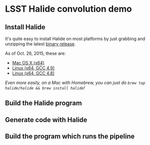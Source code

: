 # LSST Halide convolution demo

## Install Halide
It's quite easy to install Halide on most platforms by just grabbing and unzipping the latest [binary release](https://github.com/halide/Halide/releases).

As of Oct. 26, 2015, these are:

- [Mac OS X (x64)](https://github.com/halide/Halide/releases/download/release_2015_10_22/halide-mac-64-trunk-c815789464d4d0dc790ac13b084a4da44459983f.tgz)
- [Linux (x64, GCC 4.9)](https://github.com/halide/Halide/releases/download/release_2015_10_22/halide-linux-64-gcc49-trunk-c815789464d4d0dc790ac13b084a4da44459983f.tgz)
- [Linux (x64, GCC 4.8)](https://github.com/halide/Halide/releases/download/release_2015_10_22/halide-linux-64-gcc48-trunk-c815789464d4d0dc790ac13b084a4da44459983f.tgz)

_Even more easily, on a Mac with Homebrew, you can just do `brew tap halide/halide && brew install halide`!_

## Build the Halide program

## Generate code with Halide

## Build the program which runs the pipeline
